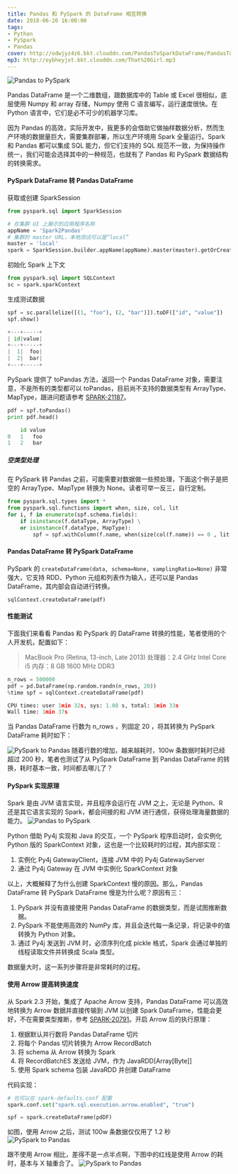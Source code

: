 ```yaml
---
title: Pandas 和 PySpark 的 DataFrame 相互转换
date: 2018-06-26 16:00:00
tags:
- Python
- PySpark
- Pandas
cover: http://odwjyz4z6.bkt.clouddn.com/PandasToSparkDataFrame/PandasToSparkDataFrame_mini.jpg
mp3: http://oybheyjxt.bkt.clouddn.com/That%20Girl.mp3
---
```


![Pandas to PySpark](http://odwjyz4z6.bkt.clouddn.com/PandasToSparkDataFrame/pyspark-pandas_cover5.jpg)

Pandas DataFrame 是一个二维数组，跟数据库中的 Table 或 Excel 很相似，底层使用 Numpy 和 array 存储，Numpy 使用 C 语言编写，运行速度很快。在 Python 语言中，它们是必不可少的机器学习库。

因为 Pandas 的高效，实际开发中，我更多的会借助它做抽样数据分析，然而生产环境的数据量巨大，需要集群部署，所以生产环境用 Spark 全量运行。Spark 和 Pandas 都可以集成 SQL 能力，但它们支持的 SQL 规范不一致，为保持操作统一，我们可能会选择其中的一种规范，也就有了 Pandas 和 PySpark 数据结构的转换需求。

#### PySpark DataFrame 转 Pandas DataFrame

获取或创建 SparkSession

```python
from pyspark.sql import SparkSession

# 在集群 UI 上展示的应用程序名称
appName = 'Spark2Pandas'
# 集群的 master URL，本地测试可以是“local”
master = 'local'
spark = SparkSession.builder.appName(appName).master(master).getOrCreate()
```


初始化 Spark 上下文

```python
from pyspark.sql import SQLContext
sc = spark.sparkContext
```

生成测试数据

```python
spf = sc.parallelize([(1, "foo"), (2, "bar")]).toDF(["id", "value"])
spf.show()

+---+-----+
| id|value|
+---+-----+
|  1|  foo|
|  2|  bar|
+---+-----+
```

PySpark 提供了 toPandas 方法，返回一个 Pandas DataFrame 对象，需要注意，不是所有的类型都可以 toPandas，目前尚不支持的数据类型有 ArrayType、 MapType，跟进问题请参考 [SPARK-21187](https://issues.apache.org/jira/browse/SPARK-21187)。

```python
pdf = spf.toPandas()
print pdf.head()

	id value
0   1   foo
1   2   bar
```

##### 空类型处理
在 PySpark 转 Pandas 之前，可能需要对数据做一些预处理，下面这个例子是把空的 ArrayType、MapType 转换为 None。读者可举一反三，自行定制。
```python
from pyspark.sql.types import *
from pyspark.sql.functions import when, size, col, lit
for i, f in enumerate(spf.schema.fields):
    if isinstance(f.dataType, ArrayType) \
    or isinstance(f.dataType, MapType):
        spf = spf.withColumn(f.name, when(size(col(f.name)) == 0 , lit(None)).otherwise(col(f.name) ) )
```

#### Pandas DataFrame 转 PySpark DataFrame
PySpark 的 `createDataFrame(data, schema=None, samplingRatio=None)` 非常强大，它支持 RDD、Python 元组和列表作为输入，还可以是 Pandas DataFrame，其内部会自动进行转换。
```
sqlContext.createDataFrame(pdf)
```

#### 性能测试
下面我们来看看 Pandas 和 PySpark 的 DataFrame 转换的性能，笔者使用的个人开发机，配置如下：
> MacBook Pro (Retina, 13-inch, Late 2013)
> 处理器：2.4 GHz Intel Core i5
> 内存：8 GB 1600 MHz DDR3

```python
n_rows = 500000
pdf = pd.DataFrame(np.random.randn(n_rows, 20))
%time spf = sqlContext.createDataFrame(pdf)

CPU times: user 1min 32s, sys: 1.08 s, total: 1min 33s
Wall time: 1min 37s
```
当 Pandas DataFrame 行数为 n_rows ，列固定 20 ，将其转换为 PySpark DataFrame 耗时如下：

![PySpark to Pandas](http://odwjyz4z6.bkt.clouddn.com/PandasToSparkDataFrame/PandasToSparkDataFrame_withoutarrow_mini.jpg)
随着行数的增加，越来越耗时，100w 条数据时耗时已经超过 200 秒，笔者也测试了从 PySpark DataFrame 到 Pandas DataFrame 的转换，耗时基本一致，时间都去哪儿了？


#### PySpark 实现原理
Spark 是由 JVM 语言实现，并且程序会运行在 JVM 之上，无论是 Python、R 还是其它语言实现的 Spark，都会间接的和 JVM 进行通信，获得处理海量数据的能力。
![Pandas to PySpark](http://odwjyz4z6.bkt.clouddn.com/PandasToSparkDataFrame/PySpark2_mini.jpg)

Python 借助 Py4j 实现和 Java 的交互，一个 PySpark 程序启动时，会实例化 Python 版的 SparkContext 对象，这也是一个比较耗时的过程，其内部实现：
1. 实例化 Py4j GatewayClient，连接 JVM 中的 Py4j GatewayServer
2. 通过 Py4j Gateway 在 JVM 中实例化 SparkContext 对象

以上，大概解释了为什么创建 SparkContext 慢的原因。那么，Pandas DataFrame 转 PySpark DataFrame 慢是为什么呢？原因有三：
1. PySpark 并没有直接使用 Pandas DataFrame 的数据类型，而是试图推断数据。
2. PySpark 不能使用高效的 NumPy 库，并且会迭代每一条记录，将记录中的值转换为 Python 对象。
3. 通过 Py4j 发送到 JVM 时，必须序列化成 pickle 格式，Spark 会通过单独的线程读取文件并转换成 Scala 类型。

数据量大时，这一系列步骤将是非常耗时的过程。

#### 使用 Arrow 提高转换速度
从 Spark 2.3 开始，集成了 Apache Arrow 支持，Pandas DataFrame 可以高效地转换为 Arrow 数据并直接传输到 JVM 以创建 Spark DataFrame，性能会更好，不在需要类型推断，参考 [SPARK-20791](https://issues.apache.org/jira/browse/SPARK-20791)。开启 Arrow 后的执行原理：
1. 根据默认并行数将 Pandas DataFrame 切片
2. 将每个 Pandas 切片转换为 Arrow RecordBatch
3. 将 schema 从 Arrow 转换为 Spark
4. 将 RecordBatchES 发送给 JVM，作为 JavaRDD[Array[Byte]]
5. 使用 Spark schema 包装 JavaRDD 并创建 DataFrame

代码实现：
```python
# 也可以在 spark-defaults.conf 配置
spark.conf.set("spark.sql.execution.arrow.enabled", "true")

spf = spark.createDataFrame(pdDF)
```
如图，使用 Arrow 之后，测试 100w 条数据仅仅用了 1.2 秒
![PySpark to Pandas](http://odwjyz4z6.bkt.clouddn.com/PandasToSparkDataFrame/PandasToSparkDataFrame_witharrow_mini.jpg)

跟不使用 Arrow 相比，差得不是一点半点啊，下图中的红线是使用 Arrow 的耗时，基本与 X 轴重合了。
![PySpark to Pandas](http://odwjyz4z6.bkt.clouddn.com/PandasToSparkDataFrame/PandasToSparkDataFrame_twoline_mini.jpg)
